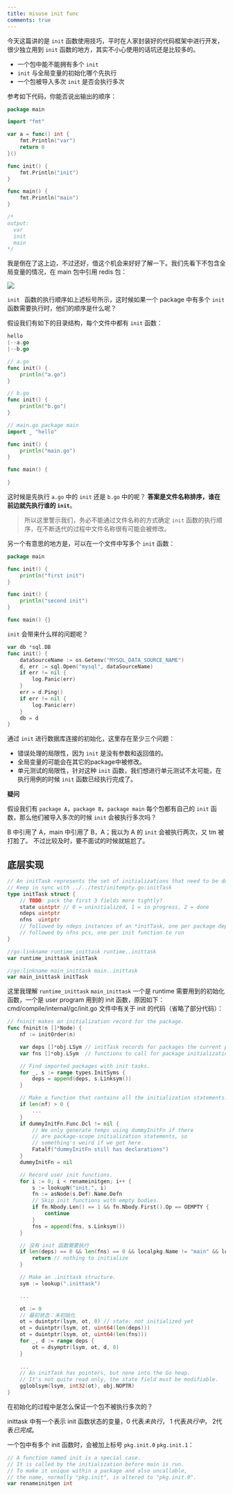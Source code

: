 ```yaml
---
title: misuse init func
comments: true
---
```


今天这篇讲的是 `init` 函数使用技巧，平时在人家封装好的代码框架中进行开发，很少独立用到 `init` 函数的地方，其实不小心使用的话坑还是比较多的。

- 一个包中能不能拥有多个 `init` 
- `init` 与全局变量的初始化哪个先执行
- 一个包被导入多次 `init` 是否会执行多次

<!--more-->

参考如下代码，你能否说出输出的顺序：

```go
package main

import "fmt"

var a = func() int {
    fmt.Println("var")
    return 0
}()

func init() {
    fmt.Println("init")
}

func main() {
    fmt.Println("main")
}

/* 
output:
  var
  init
  main
*/
```



我是倒在了这上边，不过还好，借这个机会来好好了解一下。我们先看下不包含全局变量的情况，在 main 包中引用 redis 包：

![](https://s2.loli.net/2022/06/29/3BlmuwZKvqONH9s.png)



`init ` 函数的执行顺序如上述标号所示，这时候如果一个 package 中有多个 `init` 函数需要执行时，他们的顺序是什么呢？

假设我们有如下的目录结构，每个文件中都有 `init` 函数：

```go
hello
|--a.go
|--b.go
```

```go
// a.go
func init() {
    println("a.go")
}

// b.go
func init() {
    println("b.go")
}

// main.go package main
import _ "hello"

func init() {
    println("main.go")
}

func main() {
    
}
```



这时候是先执行 `a.go` 中的 `init` 还是 `b.go` 中的呢？ **答案是文件名称排序，谁在前边就先执行谁的 `init`**。

> 所以这里警示我们，务必不能通过文件名称的方式确定 `init` 函数的执行顺序，在不断迭代的过程中文件名称很有可能会被修改。



另一个有意思的地方是，可以在一个文件中写多个 `init` 函数：

```go
package main

func init() {
    println("first init")
}

func init() {
    println("second init")
}

func main() {}
```



 `init` 会带来什么样的问题呢？

```go
var db *sql.DB
func init() {
    dataSourceName := os.Getenv("MYSQL_DATA_SOURCE_NAME")
    d, err := sql.Open("mysql", dataSourceName)
    if err != nil {
        log.Panic(err)
    }
    err = d.Ping()
    if err != nil {
        log.Panic(err)
    }
    db = d
}
```

通过 `init` 进行数据库连接的初始化，这里存在至少三个问题：

- 错误处理的局限性，因为 `init` 是没有参数和返回值的。
- 全局变量的可能会在其它的package中被修改。
- 单元测试的局限性，针对这种 `init` 函数，我们想进行单元测试不太可能，在执行用例的时候 `init` 函数已经执行完成了。

**疑问**

假设我们有 `package A`，`package B`，`package main` 每个包都有自己的  `init` 函数，那么他们被导入多次的时候  `init` 会被执行多次吗？

B 中引用了 A，main 中引用了 B，A；我以为 A 的 `init` 会被执行两次，又 tm 被打脸了。 不过比较及时，要不面试的时候就尴尬了。



## 底层实现

```go
// An initTask represents the set of initializations that need to be done for a package.
// Keep in sync with ../../test/initempty.go:initTask
type initTask struct {
	// TODO: pack the first 3 fields more tightly?
	state uintptr // 0 = uninitialized, 1 = in progress, 2 = done
	ndeps uintptr
	nfns  uintptr
	// followed by ndeps instances of an *initTask, one per package depended on
	// followed by nfns pcs, one per init function to run
}

//go:linkname runtime_inittask runtime..inittask
var runtime_inittask initTask

//go:linkname main_inittask main..inittask
var main_inittask initTask	
```

这里我理解 `runtime_inittask` `main_inittask` 一个是 runtime 需要用到的初始化函数，一个是 user program 用到的 init 函数，原因如下：cmd/compile/internal/gc/init.go 文件中有关于 init 的代码（省略了部分代码）：

```go
// fninit makes an initialization record for the package.
func fninit(n []*Node) {
    nf := initOrder(n)

    var deps []*obj.LSym // initTask records for packages the current package depends on
    var fns []*obj.LSym  // functions to call for package initialization

    // Find imported packages with init tasks.
    for _, s := range types.InitSyms {
        deps = append(deps, s.Linksym())
    }

    // Make a function that contains all the initialization statements.
    if len(nf) > 0 {
        ...
    }
    if dummyInitFn.Func.Dcl != nil {
        // We only generate temps using dummyInitFn if there
        // are package-scope initialization statements, so
        // something's weird if we get here.
        Fatalf("dummyInitFn still has declarations")
    }
    dummyInitFn = nil

    // Record user init functions.
    for i := 0; i < renameinitgen; i++ {
        s := lookupN("init.", i)
        fn := asNode(s.Def).Name.Defn
        // Skip init functions with empty bodies.
        if fn.Nbody.Len() == 1 && fn.Nbody.First().Op == OEMPTY {
            continue
        }
        fns = append(fns, s.Linksym())
    }

    // 没有 init 函数需要执行
    if len(deps) == 0 && len(fns) == 0 && localpkg.Name != "main" && localpkg.Name != "runtime" {
        return // nothing to initialize
    }

    // Make an .inittask structure.
    sym := lookup(".inittask")

    ...

    ot := 0
    // 最初状态：未初始化
    ot = duintptr(lsym, ot, 0) // state: not initialized yet
    ot = duintptr(lsym, ot, uint64(len(deps)))
    ot = duintptr(lsym, ot, uint64(len(fns)))
    for _, d := range deps {
        ot = dsymptr(lsym, ot, d, 0)
    }
    
    ...
    // An initTask has pointers, but none into the Go heap.
    // It's not quite read only, the state field must be modifiable.
    ggloblsym(lsym, int32(ot), obj.NOPTR)
}
```



在初始化的过程中是怎么保证一个包不被执行多次的？

inittask 中有一个表示 init 函数状态的变量，0 代表*未执行*， 1 代表*执行中*， 2代表*已完成*。



一个包中有多个 init 函数时，会被加上标号 `pkg.init.0` `pkg.init.1`：

```go
// A function named init is a special case.
// It is called by the initialization before main is run.
// To make it unique within a package and also uncallable,
// the name, normally "pkg.init", is altered to "pkg.init.0".
var renameinitgen int
```